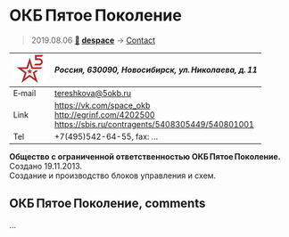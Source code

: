 # ОКБ Пятое Поколение
> 2019.08.06 **[🚀](../index/index.md) [despace](index.md)** → [Contact](contact.md)

|[![](f/contact/o/okb_5_logo1_thumb.jpg)](f/contact/o/okb_5_logo1.png)|*Россия, 630090, Новосибирск, ул. Николаева, д. 11*|
|:--|:--|
|E‑mail| <tereshkova@5okb.ru> |
|Link| <https://vk.com/space_okb><br> <http://egrinf.com/4202500><br> <https://sbis.ru/contragents/5408305449/540801001> |
|Tel| +7(495)542-64-55, fax: … |

**Общество с ограниченной ответственностью ОКБ Пятое Поколение.** Создано 19.11.2013.  
Создание и производство блоков управления и схем.


<p style="page-break-after:always"> </p>

## ОКБ Пятое Поколение, comments

…
